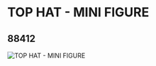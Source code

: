 # TOP HAT - MINI FIGURE
## 88412
![TOP HAT - MINI FIGURE](https://lc-www-live-s.legocdn.com/media/bricks/5/2/4569092.jpg)